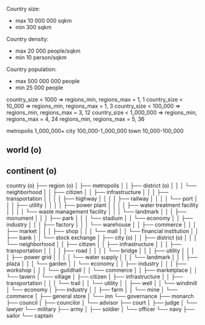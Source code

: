 Country size:
- max 10 000 000 sqkm
- min 300 sqkm

Country density:
- max 20 000 people/sqkm
- min 10 person/sqkm

Country population:
- max 500 000 000 people
- min 25 000 people

country_size < 1000 => regions_min, regions_max = 1, 1
country_size < 10_000 => regions_min, regions_max = 1, 3
country_size < 100_000 => regions_min, regions_max = 3, 12
country_size < 1_000_000 => regions_min, regions_max = 4, 24
regions_min, regions_max = 5, 36

metropolis 1_000_000+
city 100_000-1_000_000
town 10_000-100_000


world (o)
-
continent (o)
-
country (o)
├── region (o)
│   ├── metropolis
│   │   ├── district (o)
│   │   │   └── neighborhood
│   │   ├── citizen
│   │   ├── infrastructure
│   │   │   ├── transportation
│   │   │   │   ├── highway
│   │   │   │   ├── railway
│   │   │   │   └── port
│   │   │   ├── utility
│   │   │   │   ├── power plant
│   │   │   │   ├── water treatment facility
│   │   │   │   └── waste management facility
│   │   │   └── landmark
│   │   │       ├── monument
│   │   │       ├── park
│   │   │       └── stadium
│   │   └── economy
│   │       ├── industry
│   │       │   ├── factory
│   │       │   └── warehouse
│   │       ├── commerce
│   │       │   ├── market
│   │       │   ├── shop
│   │       │   └── mall
│   │       └── financial institution
│   │           ├── bank
│   │           └── stock exchange
│   ├── city (o)
│   │   ├── district (o)
│   │   │   └── neighborhood
│   │   ├── citizen
│   │   ├── infrastructure
│   │   │   ├── transportation
│   │   │   │   ├── road
│   │   │   │   └── bridge
│   │   │   ├── utility
│   │   │   │   ├── power grid
│   │   │   │   └── water supply
│   │   │   └── landmark
│   │   │       ├── plaza
│   │   │       └── garden
│   │   └── economy
│   │       ├── industry
│   │       │   ├── workshop
│   │       │   └── guildhall
│   │       └── commerce
│   │           ├── marketplace
│   │           └── tavern
│   └── village
│       ├── citizen
│       ├── infrastructure
│       │   ├── transportation
│       │   │   └── trail
│       │   └── utility
│       │       ├── well
│       │       └── windmill
│       └── economy
│           ├── industry
│           │   ├── farm
│           │   └── mine
│           └── commerce
│               ├── general store
│               └── inn
└── governance
    ├── monarch
    ├── council
    │   ├── councilor
    │   └── advisor
    ├── court
    │   ├── judge
    │   └── lawyer
    └── military
        ├── army
        │   ├── soldier
        │   └── officer
        └── navy
            ├── sailor
            └── captain
